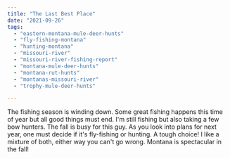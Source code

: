 ```yaml
---
title: "The Last Best Place"
date: "2021-09-26"
tags: 
  - "eastern-montana-mule-deer-hunts"
  - "fly-fishing-montana"
  - "hunting-montana"
  - "missouri-river"
  - "missouri-river-fishing-report"
  - "montana-mule-deer-hunts"
  - "montana-rut-hunts"
  - "montanas-missouri-river"
  - "trophy-mule-deer-hunts"

---
```


The fishing season is winding down. Some great fishing happens this time of year but all good things must end. I'm still fishing but also taking a few bow hunters. The fall is busy for this guy. As you look into plans for next year, one must decide if it's fly-fishing or hunting. A tough choice! I like a mixture of both, either way you can't go wrong. Montana is spectacular in the fall!
